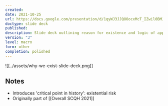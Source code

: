 ```yaml
---
created: 
date: 2021-10-25
url: https://docs.google.com/presentation/d/1qyWJ3JJQOOocxMcT_IZwil0BMJQ4AL-k7ZQAACbnV9A/edit#slide=id.p
doctype: slide deck
published: 
description: Slide deck outlining reason for existence and logic of approach
version: "3"
level: macro
form: other
completion: polished
---
```


![[../assets/why-we-exist-slide-deck.png]]

## Notes

- Introduces 'critical point in history': existential risk 
- Originally part of [[Overall SCQH 2021]] 
